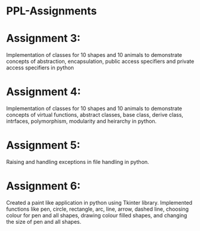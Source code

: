 # PPL-Assignments

# Assignment 3:
Implementation of classes for 10 shapes and 10 animals to demonstrate concepts of abstraction, encapsulation, public access specifiers and private access specifiers in python

# Assignment 4:
Implementation of classes for 10 shapes and 10 animals to demonstrate concepts of virtual functions, abstract classes, base class, derive class, intrfaces, polymorphism, modularity and heirarchy in python.

# Assignment 5:
Raising and handling exceptions in file handling in python.

# Assignment 6:
Created a paint like application in python using Tkinter library. Implemented functions like pen, circle, rectangle, arc, line, arrow, dashed line, choosing colour for pen and all shapes, drawing colour filled shapes, and changing the size of pen and all shapes.
